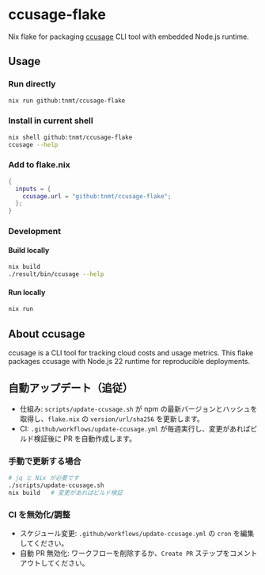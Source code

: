 # ccusage-flake

Nix flake for packaging [ccusage](https://www.npmjs.com/package/ccusage) CLI tool with embedded Node.js runtime.

## Usage

### Run directly
```bash
nix run github:tnmt/ccusage-flake
```

### Install in current shell
```bash
nix shell github:tnmt/ccusage-flake
ccusage --help
```

### Add to flake.nix
```nix
{
  inputs = {
    ccusage.url = "github:tnmt/ccusage-flake";
  };
}
```

### Development

#### Build locally
```bash
nix build
./result/bin/ccusage --help
```

#### Run locally
```bash
nix run
```

## About ccusage

ccusage is a CLI tool for tracking cloud costs and usage metrics. This flake packages ccusage with Node.js 22 runtime for reproducible deployments.

## 自動アップデート（追従）

- 仕組み: `scripts/update-ccusage.sh` が npm の最新バージョンとハッシュを取得し、`flake.nix` の `version/url/sha256` を更新します。
- CI: `.github/workflows/update-ccusage.yml` が毎週実行し、変更があればビルド検証後に PR を自動作成します。

### 手動で更新する場合
```bash
# jq と Nix が必要です
./scripts/update-ccusage.sh
nix build   # 変更があればビルド検証
```

### CI を無効化/調整
- スケジュール変更: `.github/workflows/update-ccusage.yml` の `cron` を編集してください。
- 自動 PR 無効化: ワークフローを削除するか、`Create PR` ステップをコメントアウトしてください。
